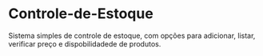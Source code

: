 # Controle-de-Estoque
Sistema simples de controle de estoque, com opções para adicionar, listar, verificar preço e dispobilidadede de produtos.
